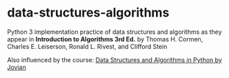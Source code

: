 # data-structures-algorithms

<p>Python 3 implementation practice of data structures and algorithms as they appear in <b>Introduction to Algorithms 3rd Ed.</b> by Thomas H. Cormen, Charles E. Leiserson, Ronald L. Rivest, and Clifford Stein</p>

<p>Also influenced by the course: <a href="https://www.youtube.com/watch?v=pkYVOmU3MgA">Data Structures and Algorithms in Python by Jovian</a></p>